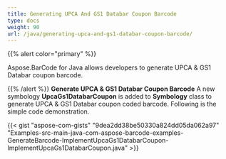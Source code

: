 ```yaml
---
title: Generating UPCA And GS1 Databar Coupon Barcode
type: docs
weight: 90
url: /java/generating-upca-and-gs1-databar-coupon-barcode/
---
```


{{% alert color="primary" %}} 

Aspose.BarCode for Java allows developers to generate UPCA & GS1 Databar coupon barcode.

{{% /alert %}} 
**Generate UPCA & GS1 Databar Coupon Barcode**
A new symbology **UpcaGs1DatabarCoupon** is added to **Symbology** class to generate UPCA & GS1 Databar coupon coded barcode. Following is the simple code demonstration.

{{< gist "aspose-com-gists" "9dea2dd38be50330a824dd05da062a97" "Examples-src-main-java-com-aspose-barcode-examples-GenerateBarcode-ImplementUpcaGs1DatabarCoupon-ImplementUpcaGs1DatabarCoupon.java" >}}
